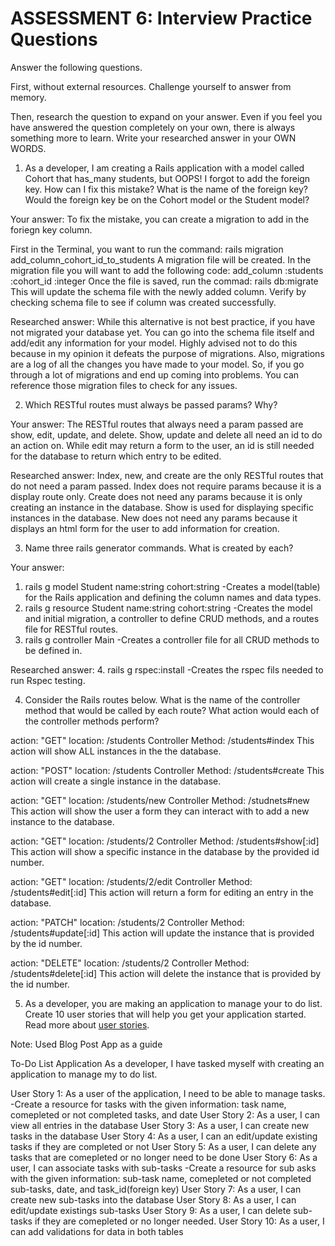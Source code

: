 # ASSESSMENT 6: Interview Practice Questions

Answer the following questions.

First, without external resources. Challenge yourself to answer from memory.

Then, research the question to expand on your answer. Even if you feel you have answered the question completely on your own, there is always something more to learn. Write your researched answer in your OWN WORDS.

1. As a developer, I am creating a Rails application with a model called Cohort that has_many students, but OOPS! I forgot to add the foreign key. How can I fix this mistake? What is the name of the foreign key? Would the foreign key be on the Cohort model or the Student model?

Your answer: To fix the mistake, you can create a migration to add in the foriegn key column. 

First in the Terminal, you want to run the command: rails migration add_column_cohort_id_to_students
A migration file will be created. In the migration file you will want to add the following code: add_column :students :cohort_id :integer
Once the file is saved, run the commad: rails db:migrate 
This will update the schema file with the newly added column. Verify by checking schema file to see if column was created successfully. 

Researched answer: While this alternative is not best practice, if you have not migrated your database yet. You can go into the schema file itself and add/edit any information for your model. Highly advised not to do this because in my opinion it defeats the purpose of migrations. Also, migrations are a log of all the changes you have made to your model. So, if you go through a lot of migrations and end up coming into problems. You can reference those migration files to check for any issues. 

2. Which RESTful routes must always be passed params? Why?

Your answer: The RESTful routes that always need a param passed are show, edit, update, and delete. Show, update and delete all need an id to do an action on. While edit may return a form to the user, an id is still needed for the database to return which entry to be edited. 

Researched answer: Index, new, and create are the only RESTful routes that do not need a param passed. Index does not require params because it is a display route only. Create does not need any params because it is only creating an instance in the database. Show is used for displaying specific instances in the database. New does not need any params because it displays an html form for the user to add information for creation. 

3. Name three rails generator commands. What is created by each?

Your answer:
1. rails g model Student name:string cohort:string
    -Creates a model(table) for the Rails application and defining the column names and data types. 
2. rails g resource Student name:string cohort:string
    -Creates the model and initial migration, a controller to define CRUD methods, and a routes file for RESTful routes. 
3. rails g controller Main
    -Creates a controller file for all CRUD methods to be defined in. 

Researched answer:
4. rails g rspec:install
    -Creates the rspec fils needed to run Rspec testing.

4. Consider the Rails routes below. What is the name of the controller method that would be called by each route? What action would each of the controller methods perform?

action: "GET" location: /students
Controller Method: /students#index
This action will show ALL instances in the the database. 

action: "POST" location: /students
Controller Method: /students#create
This action will create a single instance in the database.

action: "GET" location: /students/new
Controller Method: /studnets#new
This action will show the user a form they can interact with to add a new instance to the database. 

action: "GET" location: /students/2
Controller Method: /students#show[:id]
This action will show a specific instance in the database by the provided id number.

action: "GET" location: /students/2/edit
Controller Method: /students#edit[:id]
This action will return a form for editing an entry in the database. 

action: "PATCH" location: /students/2
Controller Method: /students#update[:id]
This action will update the instance that is provided by the id number. 

action: "DELETE" location: /students/2
Controller Method: /students#delete[:id]
This action will delete the instance that is provided by the id number. 

5. As a developer, you are making an application to manage your to do list. Create 10 user stories that will help you get your application started. Read more about [user stories](https://www.atlassian.com/agile/project-management/user-stories).

Note: Used Blog Post App as a guide  

To-Do List Application
As a developer, I have tasked myself with creating an application to manage my to do list.

User Story 1: As a user of the application, I need to be able to manage tasks. 
-Create a resource for tasks with the given information: task name, comepleted or not completed tasks, and date
User Story 2: As a user, I can view all entries in the database
User Story 3: As a user, I can create new tasks in the database
User Story 4: As a user, I can an edit/update existing tasks if they are completed or not
User Story 5: As a user, I can delete any tasks that are comepleted or no longer need to be done
User Story 6: As a user, I can associate tasks with sub-tasks 
-Create a resource for sub asks with the given information: sub-task name, comepleted or not completed sub-tasks, date, and task_id(foreign key)
User Story 7: As a user, I can create new sub-tasks into the database
User Story 8: As a user, I can edit/update existings sub-tasks
User Story 9: As a user, I can delete sub-tasks if they are comepleted or no longer needed.
User Story 10: As a user, I can add validations for data in both tables












